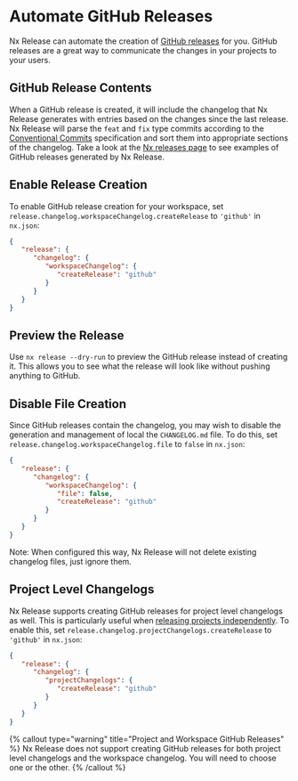 # Automate GitHub Releases

Nx Release can automate the creation of [GitHub releases](https://docs.github.com/en/repositories/releasing-projects-on-github/managing-releases-in-a-repository) for you. GitHub releases are a great way to communicate the changes in your projects to your users.

## GitHub Release Contents

When a GitHub release is created, it will include the changelog that Nx Release generates with entries based on the changes since the last release. Nx Release will parse the `feat` and `fix` type commits according to the [Conventional Commits](https://www.conventionalcommits.org/en/v1.0.0/) specification and sort them into appropriate sections of the changelog. Take a look at the [Nx releases page](https://github.com/nrwl/nx/releases) to see examples of GitHub releases generated by Nx Release.

## Enable Release Creation

To enable GitHub release creation for your workspace, set `release.changelog.workspaceChangelog.createRelease` to `'github'` in `nx.json`:

```json
{
   "release": {
      "changelog": {
         "workspaceChangelog": {
            "createRelease": "github"
         }
      }
   }
}
```

## Preview the Release

Use `nx release --dry-run` to preview the GitHub release instead of creating it. This allows you to see what the release will look like without pushing anything to GitHub.

## Disable File Creation

Since GitHub releases contain the changelog, you may wish to disable the generation and management of local the `CHANGELOG.md` file. To do this, set `release.changelog.workspaceChangelog.file` to `false` in `nx.json`:

```json
{
   "release": {
      "changelog": {
         "workspaceChangelog": {
            "file": false,
            "createRelease": "github"
         }
      }
   }
}
```

Note: When configured this way, Nx Release will not delete existing changelog files, just ignore them.

## Project Level Changelogs

Nx Release supports creating GitHub releases for project level changelogs as well. This is particularly useful when [releasing projects independently](/recipes/nx-release/release-projects-independently). To enable this, set `release.changelog.projectChangelogs.createRelease` to `'github'` in `nx.json`:

```json
{
   "release": {
      "changelog": {
         "projectChangelogs": {
            "createRelease": "github"
         }
      }
   }
}
```

{% callout type="warning" title="Project and Workspace GitHub Releases" %}
Nx Release does not support creating GitHub releases for both project level changelogs and the workspace changelog. You will need to choose one or the other.
{% /callout %}

